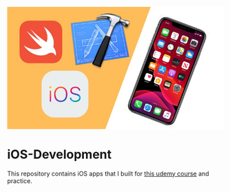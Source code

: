 <p align="center">
  <img src="logo.jpg" width = "650">
</p>

# iOS-Development

This repository contains iOS apps that I built for [this udemy course](https://www.udemy.com/course/ios-13-app-development-bootcamp/) and practice.
